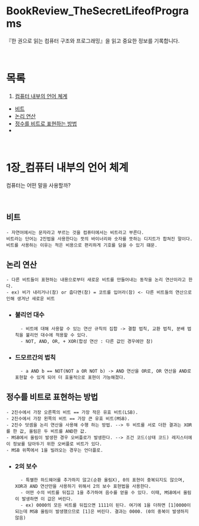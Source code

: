# BookReview_TheSecretLifeofPrograms
『한 권으로 읽는 컴퓨터 구조와 프로그래밍』을 읽고 중요한 정보를 기록합니다.

<br>

# 목록

1. [컴퓨터 내부의 언어 쳬계](#컴퓨터-내부의-언어-체계) <br>
-  [비트](#비트)<br>
-  [논리 연산](#논리-연산)<br>
-  [정수를 비트로 표현하는 방법](#정수를-비트로-표현하는-방법)<br>
-  
<br>

# 1장_컴퓨터 내부의 언어 체계
컴퓨터는 어떤 말을 사용할까?

<br>


## 비트

    - 자연어에서는 문자라고 부르는 것을 컴퓨터에서는 비트라고 부른다.
    비트라는 단어는 2진법을 사용한다는 뜻의 바이너리와 숫자를 뜻하는 디지트가 합쳐진 말이다.
    비트를 사용하는 이유는 적은 비용으로 편리하게 기호를 담을 수 있기 떄문.

## 논리 연산
    - 다른 비트들이 표현하는 내용으로부터 새로운 비트를 만들어내는 동작을 논리 연산이라고 한다.
    - ex) 비가 내리거나(참) or 춥다면(참) = 코트를 입어라(참) <- 다른 비트들의 연산으로 인해 생겨난 새로운 비트

- ### 불리언 대수
        - 비트에 대해 사용할 수 있는 연산 규칙의 집합 -> 결합 법칙, 교환 법칙, 분배 법칙을 불리언 대수에 적용할 수 있다. 
        - NOT, AND, OR, + XOR(합성 연산 : 다른 값인 경우에만 참)

- ### 드모르간의 법칙
        - a AND b == NOT(NOT a OR NOT b) -> AND 연산을 OR로, OR 연산을 AND로 표현할 수 있게 되어 더 효율적으로 표현이 가능해졌다.

## 정수를 비트로 표현하는 방법
    - 2진수에서 가장 오른쪽의 비트 == 가장 작은 유효 비트(LSB).
    - 2진수에서 가장 왼쪽의 비트 == 가장 큰 유효 비트(MSB).
    - 2진수 덧셈을 논리 연산을 사용해 수행 하는 방법. --> 두 비트를 서로 더한 결과는 XOR를 한 값, 올림은 두 비트를 AND한 값.
    - MSB에서 올림이 발생한 경우 오버플로가 발생한다. --> 조건 코드(상태 코드) 레지스터에 이 정보를 담아두기 위한 오버플로 비트가 있다. 
    - MSB 위쪽에서 1을 빌려오는 경우는 언더플로.
    
- ### 2의 보수
        - 특별한 하드웨어를 추가하지 않고(순환 올림X), 0의 표현이 중복되지도 않으며, XOR과 AND 연산만을 사용하기 위해서 2의 보수 표현법을 사용한다.
        - 어떤 수의 비트를 뒤집고 1을 추가하여 음수를 얻을 수 있다. 이때, MSB에서 올림이 발생하면 이 값은 버린다.
        - ex) 0000의 모든 비트를 뒤집으면 1111이 된다. 여기에 1을 더하면 [1]0000이 되는데 MSB 올림이 발생했으므로 [1]은 버린다. 결과는 0000. (0의 중복이 발생하지 않음)


